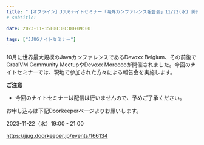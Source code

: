 ```yaml
---
title: "【オフライン】JJUGナイトセミナー「海外カンファレンス報告会」11/22(水) 開催"
# subtitle:

date: 2023-11-15T00:00:00+09:00

tags: ["JJUGナイトセミナー"]
---
```

10月に世界最大規模のJavaカンファレンスであるDevoxx Belgium、その前後でGraalVM Community MeetupやDevoxx Moroccoが開催されました。今回のナイトセミナーでは、現地で参加された方々による報告会を実施します。

**ご注意**

- 今回のナイトセミナーは配信は行いませんので、予めご了承ください。
  
お申し込みは下記Doorkeeperページよりお願いします。

2023-11-22（水）19:00 - 21:00

https://jjug.doorkeeper.jp/events/166134